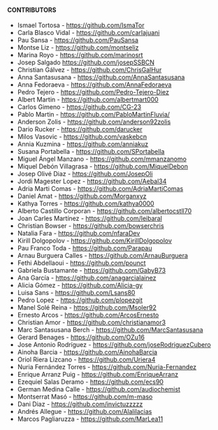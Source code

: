 #### CONTRIBUTORS
* Ismael Tortosa - https://github.com/IsmaTor
* Carla Blasco Vidal - https://github.com/carlajuani
* Pau Sansa - https://github.com/PauSansa
* Montse Liz - https://github.com/montseliz
* Marina Royo - https://github.com/marinosrt
* Josep Salgado https://github.com/josepSSBCN
* Christian Gálvez - https://github.com/ChrisGalHur
* Anna Santasusana - https://github.com/AnnaSantasusana
* Anna Fedoraeva - https://github.com/AnnaFedoraeva
* Pedro Tejero - https://github.com/Pedro-Tejero-Diez
* Albert Martin - https://github.com/albertmart000
* Carlos Gimeno - https://github.com/CG-23
* Pablo Martin - https://github.com/PabloMartinFluvia/
* Anderson Zolis - https://github.com/anderson92zolis
* Dario Rucker - https://github.com/darucker
* Milos Vasovic - https://github.com/vaskebcn
* Annia Kuzmina - https://github.com/anniakuz
* Susana Portabella - https://github.com/SPortabella
* Miguel Ángel Manzano - https://github.com/mmanzanomo
* Miquel Debón Villagrasa - https://github.com/MiquelDebon
* Josep Olivé Diaz - https://github.com/JosepOli
* Jordi Magester Lopez - https://github.com/Aebal34
* Adria Marti Comas - https://github.com/AdriaMartiComas
* Daniel Amat - https://github.com/Morganxyz
* Kathya Torres - https://github.com/kathya0000
* Alberto Castillo Corporan - https://github.com/albertocstll70
* Joan Carles Martínez - https://github.com/leibaral
* Christian Bowser - https://github.com/bowserchris
* Natalia Fara - https://github.com/nfaraDev
* Kirill Dolgopolov - https://github.com/KirillDolgopolov
* Pau Franco Toda - https://github.com/Parapau
* Arnau Burguera Calles - https://github.com/ArnauBurguera
* Fethi Abdellaoui - https://github.com/pounct
* Gabriela Bustamante - https://github.com/GabyB73
* Ana García - https://github.com/anagarcialainez
* Alicia Gómez - https://github.com/Alicia-gy
* Luisa Sans - https://github.com/Lsans80
* Pedro Lopez - https://github.com/plopezgit
* Manel Solé Reina - https://github.com/Msoler92
* Ernesto Arcos - https://github.com/ArcosErnesto
* Christian Amor - https://github.com/christianamor3
* Marc Santasusana Berch - https://github.com/MarcSantasusana
* Gerard Benages - https://github.com/OZu16
* Jose Antonio Rodríguez - https://github.com/joseRodriguezCubero
* Ainoha Barcia - https://github.com/AinohaBarcia
* Oriol Riera Lizcano - https://github.com/Uriera4
* Nuria Fernández Torres - https://github.com/Nuria-Fernandez
* Enrique Arranz Puig - https://github.com/EnriqueArranz
* Ezequiel Salas Deramo - https://github.com/ecs90
* German Medina Calle - https://github.com/audiochemist
* Montserrat Masó - https://github.com/m-maso
* Dani Diaz - https://github.com/invictuzzzzz
* Andrés Allegue - https://github.com/Alalilacias
* Marcos Pagliaruzza - https://github.com/MarLea11
